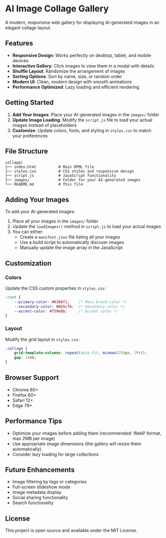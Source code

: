 # AI Image Collage Gallery

A modern, responsive web gallery for displaying AI-generated images in an elegant collage layout.

## Features

- **Responsive Design**: Works perfectly on desktop, tablet, and mobile devices
- **Interactive Gallery**: Click images to view them in a modal with details
- **Shuffle Layout**: Randomize the arrangement of images
- **Sorting Options**: Sort by name, size, or random order
- **Modern UI**: Clean, modern design with smooth animations
- **Performance Optimized**: Lazy loading and efficient rendering

## Getting Started

1. **Add Your Images**: Place your AI-generated images in the `images/` folder
2. **Update Image Loading**: Modify the `script.js` file to load your actual images instead of placeholders
3. **Customize**: Update colors, fonts, and styling in `styles.css` to match your preferences

## File Structure

```
collage/
├── index.html          # Main HTML file
├── styles.css          # CSS styles and responsive design
├── script.js           # JavaScript functionality
├── images/             # Folder for your AI-generated images
└── README.md           # This file
```

## Adding Your Images

To add your AI-generated images:

1. Place all your images in the `images/` folder
2. Update the `loadImages()` method in `script.js` to load your actual images
3. You can either:
   - Create a `manifest.json` file listing all your images
   - Use a build script to automatically discover images
   - Manually update the image array in the JavaScript

## Customization

### Colors
Update the CSS custom properties in `styles.css`:
```css
:root {
    --primary-color: #6366f1;    /* Main brand color */
    --secondary-color: #8b5cf6;  /* Secondary color */
    --accent-color: #f59e0b;     /* Accent color */
}
```

### Layout
Modify the grid layout in `styles.css`:
```css
.collage {
    grid-template-columns: repeat(auto-fit, minmax(250px, 1fr));
    gap: 1rem;
}
```

## Browser Support

- Chrome 60+
- Firefox 60+
- Safari 12+
- Edge 79+

## Performance Tips

- Optimize your images before adding them (recommended: WebP format, max 2MB per image)
- Use appropriate image dimensions (the gallery will resize them automatically)
- Consider lazy loading for large collections

## Future Enhancements

- Image filtering by tags or categories
- Full-screen slideshow mode
- Image metadata display
- Social sharing functionality
- Search functionality

## License

This project is open source and available under the MIT License.
